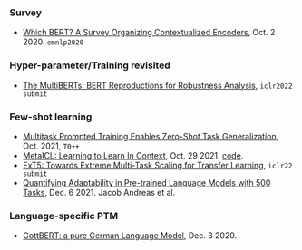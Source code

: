 ### Survey

- [Which BERT? A Survey Organizing Contextualized Encoders](https://arxiv.org/pdf/2010.00854.pdf), Oct. 2 2020. `emnlp2020`

### Hyper-parameter/Training revisited

- [The MultiBERTs: BERT Reproductions for Robustness Analysis](https://openreview.net/forum?id=K0E_F0gFDgA), `iclr2022 submit`

### Few-shot learning

- [Multitask Prompted Training Enables Zero-Shot Task Generalization](https://arxiv.org/pdf/2110.08207.pdf), Oct. 2021, `T0++`
- [MetaICL: Learning to Learn In Context](https://arxiv.org/pdf/2110.15943.pdf), Oct. 29 2021. [code](https://github.com/facebookresearch/MetaICL).
- [ExT5: Towards Extreme Multi-Task Scaling for Transfer Learning](https://openreview.net/forum?id=Vzh1BFUCiIX), `iclr22 submit`
- [Quantifying Adaptability in Pre-trained Language Models with 500 Tasks](https://arxiv.org/pdf/2112.03204.pdf), Dec. 6 2021. Jacob Andreas et al.

### Language-specific PTM

- [GottBERT: a pure German Language Model](https://arxiv.org/abs/2012.02110), Dec. 3 2020.
